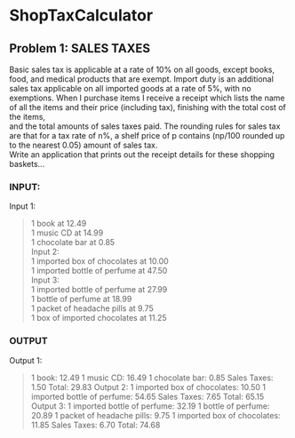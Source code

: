 # ShopTaxCalculator
## Problem 1: SALES TAXES
Basic sales tax is applicable at a rate of 10% on all goods, except books, food, and medical
products that are exempt. Import duty is an additional sales tax
applicable on all imported goods at a rate of 5%, with no exemptions. When I purchase items
I receive a receipt which lists the name of all the items and their price (including tax),
finishing with the total cost of the items, <br/>
  and the total amounts of sales taxes paid. The rounding rules for sales tax are that for a tax
rate of n%, a shelf price of p contains (np/100 rounded up to the nearest 0.05) amount of
sales tax. <br/>
  Write an application that prints out the receipt details for these shopping baskets...<br/>

### INPUT:
Input 1:<br/>
> 1 book at 12.49<br/>
> 1 music CD at 14.99<br/>
> 1 chocolate bar at 0.85<br/>
Input 2:<br/>
> 1 imported box of chocolates at 10.00<br/>
> 1 imported bottle of perfume at 47.50<br/>
Input 3:<br/>
> 1 imported bottle of perfume at 27.99<br/>
> 1 bottle of perfume at 18.99<br/>
> 1 packet of headache pills at 9.75<br/>
> 1 box of imported chocolates at 11.25<br/>

### OUTPUT
Output 1:
> 1 book: 12.49
> 1 music CD: 16.49
> 1 chocolate bar: 0.85
> Sales Taxes: 1.50
> Total: 29.83
Output 2:
> 1 imported box of chocolates: 10.50
> 1 imported bottle of perfume: 54.65
> Sales Taxes: 7.65
> Total: 65.15
Output 3:
> 1 imported bottle of perfume: 32.19
> 1 bottle of perfume: 20.89
> 1 packet of headache pills: 9.75
> 1 imported box of chocolates: 11.85
> Sales Taxes: 6.70
> Total: 74.68
